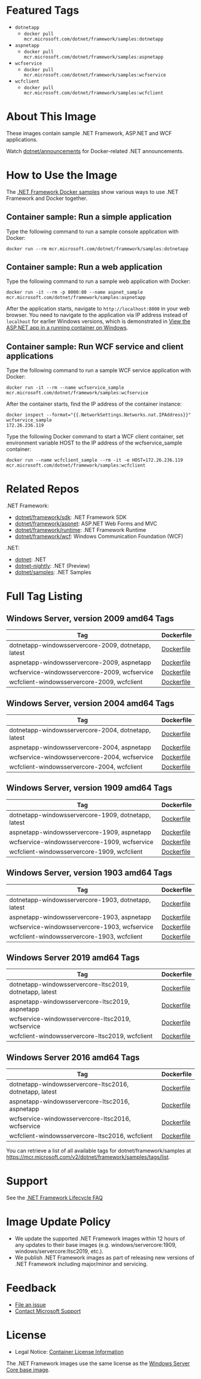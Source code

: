 # Featured Tags

* `dotnetapp`
  * `docker pull mcr.microsoft.com/dotnet/framework/samples:dotnetapp`
* `aspnetapp`
  * `docker pull mcr.microsoft.com/dotnet/framework/samples:aspnetapp`
* `wcfservice`
  * `docker pull mcr.microsoft.com/dotnet/framework/samples:wcfservice`
* `wcfclient`
  * `docker pull mcr.microsoft.com/dotnet/framework/samples:wcfclient`

# About This Image

These images contain sample .NET Framework, ASP.NET and WCF applications.

Watch [dotnet/announcements](https://github.com/dotnet/announcements/labels/Docker) for Docker-related .NET announcements.

# How to Use the Image

The [.NET Framework Docker samples](https://github.com/microsoft/dotnet-framework-docker/blob/master/samples/README.md) show various ways to use .NET Framework and Docker together.

## Container sample: Run a simple application

Type the following command to run a sample console application with Docker:

```console
docker run --rm mcr.microsoft.com/dotnet/framework/samples:dotnetapp
```

## Container sample: Run a web application

Type the following command to run a sample web application with Docker:

```console
docker run -it --rm -p 8000:80 --name aspnet_sample mcr.microsoft.com/dotnet/framework/samples:aspnetapp
```

After the application starts, navigate to `http://localhost:8000` in your web browser. You need to navigate to the application via IP address instead of `localhost` for earlier Windows versions, which is demonstrated in [View the ASP.NET app in a running container on Windows](https://github.com/microsoft/dotnet-framework-docker/blob/master/samples/aspnetapp/README.md#view-the-aspnet-app-in-a-running-container-on-windows).

## Container sample: Run WCF service and client applications

Type the following command to run a sample WCF service application with Docker:

```console
docker run -it --rm --name wcfservice_sample mcr.microsoft.com/dotnet/framework/samples:wcfservice
```

After the container starts, find the IP address of the container instance:

```console
docker inspect --format="{{.NetworkSettings.Networks.nat.IPAddress}}" wcfservice_sample
172.26.236.119
```

Type the following Docker command to start a WCF client container, set environment variable HOST to the IP address of the wcfservice_sample container:

```console
docker run --name wcfclient_sample --rm -it -e HOST=172.26.236.119 mcr.microsoft.com/dotnet/framework/samples:wcfclient
```

# Related Repos

.NET Framework:

* [dotnet/framework/sdk](https://hub.docker.com/_/microsoft-dotnet-framework-sdk/): .NET Framework SDK
* [dotnet/framework/aspnet](https://hub.docker.com/_/microsoft-dotnet-framework-aspnet/): ASP.NET Web Forms and MVC
* [dotnet/framework/runtime](https://hub.docker.com/_/microsoft-dotnet-framework-runtime/): .NET Framework Runtime
* [dotnet/framework/wcf](https://hub.docker.com/_/microsoft-dotnet-framework-wcf/): Windows Communication Foundation (WCF)

.NET:

* [dotnet](https://hub.docker.com/_/microsoft-dotnet/): .NET
* [dotnet-nightly](https://hub.docker.com/_/microsoft-dotnet-nightly/): .NET (Preview)
* [dotnet/samples](https://hub.docker.com/_/microsoft-dotnet-samples/): .NET Samples

# Full Tag Listing

## Windows Server, version 2009 amd64 Tags
Tag | Dockerfile
---------| ---------------
dotnetapp-windowsservercore-2009, dotnetapp, latest | [Dockerfile](https://github.com/microsoft/dotnet-framework-docker/blob/master/samples/dotnetapp/Dockerfile)
aspnetapp-windowsservercore-2009, aspnetapp | [Dockerfile](https://github.com/microsoft/dotnet-framework-docker/blob/master/samples/aspnetapp/Dockerfile)
wcfservice-windowsservercore-2009, wcfservice | [Dockerfile](https://github.com/microsoft/dotnet-framework-docker/blob/master/samples/wcfapp/Dockerfile.web)
wcfclient-windowsservercore-2009, wcfclient | [Dockerfile](https://github.com/microsoft/dotnet-framework-docker/blob/master/samples/wcfapp/Dockerfile.client)

## Windows Server, version 2004 amd64 Tags
Tag | Dockerfile
---------| ---------------
dotnetapp-windowsservercore-2004, dotnetapp, latest | [Dockerfile](https://github.com/microsoft/dotnet-framework-docker/blob/master/samples/dotnetapp/Dockerfile)
aspnetapp-windowsservercore-2004, aspnetapp | [Dockerfile](https://github.com/microsoft/dotnet-framework-docker/blob/master/samples/aspnetapp/Dockerfile)
wcfservice-windowsservercore-2004, wcfservice | [Dockerfile](https://github.com/microsoft/dotnet-framework-docker/blob/master/samples/wcfapp/Dockerfile.web)
wcfclient-windowsservercore-2004, wcfclient | [Dockerfile](https://github.com/microsoft/dotnet-framework-docker/blob/master/samples/wcfapp/Dockerfile.client)

## Windows Server, version 1909 amd64 Tags
Tag | Dockerfile
---------| ---------------
dotnetapp-windowsservercore-1909, dotnetapp, latest | [Dockerfile](https://github.com/microsoft/dotnet-framework-docker/blob/master/samples/dotnetapp/Dockerfile)
aspnetapp-windowsservercore-1909, aspnetapp | [Dockerfile](https://github.com/microsoft/dotnet-framework-docker/blob/master/samples/aspnetapp/Dockerfile)
wcfservice-windowsservercore-1909, wcfservice | [Dockerfile](https://github.com/microsoft/dotnet-framework-docker/blob/master/samples/wcfapp/Dockerfile.web)
wcfclient-windowsservercore-1909, wcfclient | [Dockerfile](https://github.com/microsoft/dotnet-framework-docker/blob/master/samples/wcfapp/Dockerfile.client)

## Windows Server, version 1903 amd64 Tags
Tag | Dockerfile
---------| ---------------
dotnetapp-windowsservercore-1903, dotnetapp, latest | [Dockerfile](https://github.com/microsoft/dotnet-framework-docker/blob/master/samples/dotnetapp/Dockerfile)
aspnetapp-windowsservercore-1903, aspnetapp | [Dockerfile](https://github.com/microsoft/dotnet-framework-docker/blob/master/samples/aspnetapp/Dockerfile)
wcfservice-windowsservercore-1903, wcfservice | [Dockerfile](https://github.com/microsoft/dotnet-framework-docker/blob/master/samples/wcfapp/Dockerfile.web)
wcfclient-windowsservercore-1903, wcfclient | [Dockerfile](https://github.com/microsoft/dotnet-framework-docker/blob/master/samples/wcfapp/Dockerfile.client)

## Windows Server 2019 amd64 Tags
Tag | Dockerfile
---------| ---------------
dotnetapp-windowsservercore-ltsc2019, dotnetapp, latest | [Dockerfile](https://github.com/microsoft/dotnet-framework-docker/blob/master/samples/dotnetapp/Dockerfile)
aspnetapp-windowsservercore-ltsc2019, aspnetapp | [Dockerfile](https://github.com/microsoft/dotnet-framework-docker/blob/master/samples/aspnetapp/Dockerfile)
wcfservice-windowsservercore-ltsc2019, wcfservice | [Dockerfile](https://github.com/microsoft/dotnet-framework-docker/blob/master/samples/wcfapp/Dockerfile.web)
wcfclient-windowsservercore-ltsc2019, wcfclient | [Dockerfile](https://github.com/microsoft/dotnet-framework-docker/blob/master/samples/wcfapp/Dockerfile.client)

## Windows Server 2016 amd64 Tags
Tag | Dockerfile
---------| ---------------
dotnetapp-windowsservercore-ltsc2016, dotnetapp, latest | [Dockerfile](https://github.com/microsoft/dotnet-framework-docker/blob/master/samples/dotnetapp/Dockerfile)
aspnetapp-windowsservercore-ltsc2016, aspnetapp | [Dockerfile](https://github.com/microsoft/dotnet-framework-docker/blob/master/samples/aspnetapp/Dockerfile)
wcfservice-windowsservercore-ltsc2016, wcfservice | [Dockerfile](https://github.com/microsoft/dotnet-framework-docker/blob/master/samples/wcfapp/Dockerfile.web)
wcfclient-windowsservercore-ltsc2016, wcfclient | [Dockerfile](https://github.com/microsoft/dotnet-framework-docker/blob/master/samples/wcfapp/Dockerfile.client)

You can retrieve a list of all available tags for dotnet/framework/samples at https://mcr.microsoft.com/v2/dotnet/framework/samples/tags/list.

# Support

See the [.NET Framework Lifecycle FAQ](https://support.microsoft.com/help/17455/lifecycle-faq-net-framework)

# Image Update Policy

* We update the supported .NET Framework images within 12 hours of any updates to their base images (e.g. windows/servercore:1909, windows/servercore:ltsc2019, etc.).
* We publish .NET Framework images as part of releasing new versions of .NET Framework including major/minor and servicing.

# Feedback

* [File an issue](https://github.com/microsoft/dotnet-framework-docker/issues/new/choose)
* [Contact Microsoft Support](https://support.microsoft.com/contactus/)

# License

* Legal Notice: [Container License Information](https://aka.ms/mcr/osslegalnotice)

The .NET Framework images use the same license as the [Windows Server Core base image](https://hub.docker.com/_/microsoft-windows-servercore/).
